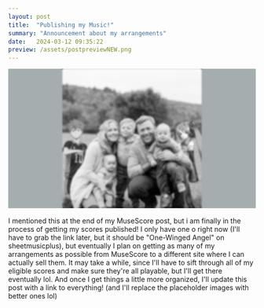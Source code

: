 ```yaml
---
layout: post
title:  "Publishing my Music!"
summary: "Announcement about my arrangements"
date:   2024-03-12 09:35:22
preview: /assets/postpreviewNEW.png
---
```


![Picture 1](/assets/fullsizeNEW.png)

I mentioned this at the end of my MuseScore post, but i am finally in the process of getting my scores published! I only have one o right now (I'll have to grab the link later, but it should be "One-Winged Angel" on sheetmusicplus), but eventually I plan on getting as many of my arrangements as possible from
MuseScore to a different site where I can actually sell them. It may take a while, since I'll have to sift through all of my eligible scores and make sure they're all playable, but I'll get there eventually lol.
And once I get things a little more organized, I'll update this post with a link to everything! (and I'll replace the placeholder images with better ones lol)

